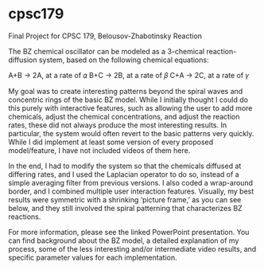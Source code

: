 # cpsc179
Final Project for CPSC 179, Belousov-Zhabotinsky Reaction

The BZ chemical oscillator can be modeled as a 3-chemical reaction-diffusion system, based on the following chemical equations: 

A+B -> 2A, at a rate of 𝛼
B+C -> 2B, at a rate of 𝛽
C+A -> 2C, at a rate of 𝛾

My goal was to create interesting patterns beyond the spiral waves and concentric rings of the basic BZ model. While I initially thought I could do this purely with interactive features, such as allowing the user to add more chemicals, adjust the chemical concentrations, and adjust the reaction rates, these did not always produce the most interesting results. In particular, the system would often revert to the basic patterns very quickly. While I did implement at least some version of every proposed model/feature, I have not included videos of them here. 

In the end, I had to modify the system so that the chemicals diffused at differing rates, and I used the Laplacian operator to do so, instead of a simple averaging filter from previous versions. I also coded a wrap-around border, and I combined multiple user interaction features. Visually, my best results were symmetric with a shrinking ‘picture frame,’ as you can see below, and they still involved the spiral patterning that characterizes BZ reactions. 

For more information, please see the linked PowerPoint presentation. You can find background about the BZ model, a detailed explanation of my process, some of the less interesting and/or intermediate video results, and specific parameter values for each implementation.
